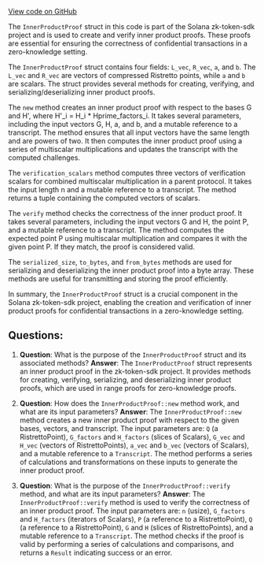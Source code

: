 
[View code on GitHub](https://github.com/solana-labs/solana/blob/master/zk-token-sdk/src/range_proof/inner_product.rs)

The `InnerProductProof` struct in this code is part of the Solana zk-token-sdk project and is used to create and verify inner product proofs. These proofs are essential for ensuring the correctness of confidential transactions in a zero-knowledge setting.

The `InnerProductProof` struct contains four fields: `L_vec`, `R_vec`, `a`, and `b`. The `L_vec` and `R_vec` are vectors of compressed Ristretto points, while `a` and `b` are scalars. The struct provides several methods for creating, verifying, and serializing/deserializing inner product proofs.

The `new` method creates an inner product proof with respect to the bases G and H', where H'_i = H_i * Hprime_factors_i. It takes several parameters, including the input vectors G, H, a, and b, and a mutable reference to a transcript. The method ensures that all input vectors have the same length and are powers of two. It then computes the inner product proof using a series of multiscalar multiplications and updates the transcript with the computed challenges.

The `verification_scalars` method computes three vectors of verification scalars for combined multiscalar multiplication in a parent protocol. It takes the input length n and a mutable reference to a transcript. The method returns a tuple containing the computed vectors of scalars.

The `verify` method checks the correctness of the inner product proof. It takes several parameters, including the input vectors G and H, the point P, and a mutable reference to a transcript. The method computes the expected point P using multiscalar multiplication and compares it with the given point P. If they match, the proof is considered valid.

The `serialized_size`, `to_bytes`, and `from_bytes` methods are used for serializing and deserializing the inner product proof into a byte array. These methods are useful for transmitting and storing the proof efficiently.

In summary, the `InnerProductProof` struct is a crucial component in the Solana zk-token-sdk project, enabling the creation and verification of inner product proofs for confidential transactions in a zero-knowledge setting.
## Questions: 
 1. **Question**: What is the purpose of the `InnerProductProof` struct and its associated methods?
   **Answer**: The `InnerProductProof` struct represents an inner product proof in the zk-token-sdk project. It provides methods for creating, verifying, serializing, and deserializing inner product proofs, which are used in range proofs for zero-knowledge proofs.

2. **Question**: How does the `InnerProductProof::new` method work, and what are its input parameters?
   **Answer**: The `InnerProductProof::new` method creates a new inner product proof with respect to the given bases, vectors, and transcript. The input parameters are: `Q` (a RistrettoPoint), `G_factors` and `H_factors` (slices of Scalars), `G_vec` and `H_vec` (vectors of RistrettoPoints), `a_vec` and `b_vec` (vectors of Scalars), and a mutable reference to a `Transcript`. The method performs a series of calculations and transformations on these inputs to generate the inner product proof.

3. **Question**: What is the purpose of the `InnerProductProof::verify` method, and what are its input parameters?
   **Answer**: The `InnerProductProof::verify` method is used to verify the correctness of an inner product proof. The input parameters are: `n` (usize), `G_factors` and `H_factors` (iterators of Scalars), `P` (a reference to a RistrettoPoint), `Q` (a reference to a RistrettoPoint), `G` and `H` (slices of RistrettoPoints), and a mutable reference to a `Transcript`. The method checks if the proof is valid by performing a series of calculations and comparisons, and returns a `Result` indicating success or an error.